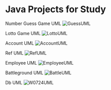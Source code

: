# Java Projects for Study

Number Guess Game UML
![GuessUML](https://user-images.githubusercontent.com/24764210/88476109-ac2ae300-cf70-11ea-91e8-83b9554b503d.png)


Lotto Game UML
![LottoUML](https://user-images.githubusercontent.com/24764210/88476117-c664c100-cf70-11ea-82f8-a59367c7d615.png)


Account UML
![AccountUML](https://user-images.githubusercontent.com/24764210/88476124-d67ca080-cf70-11ea-8253-150ed3bb0845.png)


Ref UML
![RefUML](https://user-images.githubusercontent.com/24764210/88476138-07f56c00-cf71-11ea-9dd9-193eeb38dd09.png)


Employee UML
![EmployeeUML](https://user-images.githubusercontent.com/24764210/88476214-bb5e6080-cf71-11ea-8b22-5395522e7621.png)


Battleground UML
![BattleUML](https://user-images.githubusercontent.com/24764210/88476227-d5983e80-cf71-11ea-9a4b-1b05a2a5dbf0.png)


Db UML
![W0724UML](https://user-images.githubusercontent.com/24764210/88476240-e5b01e00-cf71-11ea-98b6-6393fdfeed4d.png)
